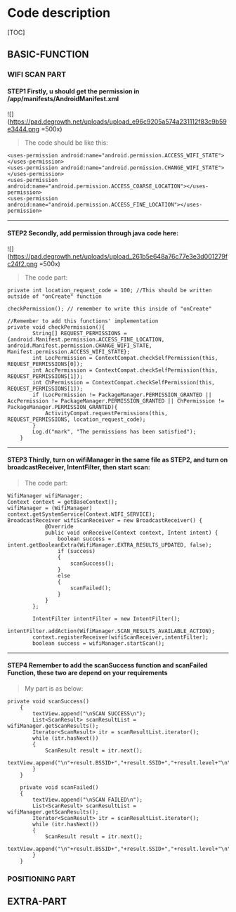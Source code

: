 # Code description
[TOC]

## BASIC-FUNCTION

### WIFI SCAN PART

#### STEP1 Firstly, u should get the permission in /app/manifests/AndroidManifest.xml

![](https://pad.degrowth.net/uploads/upload_e96c9205a574a231112f83c9b59e3444.png =500x)

>The code should be like this:
```XML=
<uses-permission android:name="android.permission.ACCESS_WIFI_STATE"></uses-permission>
<uses-permission android:name="android.permission.CHANGE_WIFI_STATE"></uses-permission>
<uses-permission android:name="android.permission.ACCESS_COARSE_LOCATION"></uses-permission>
<uses-permission android:name="android.permission.ACCESS_FINE_LOCATION"></uses-permission>
```

---------------------------------

#### STEP2 Secondly, add permission through java code here:
![](https://pad.degrowth.net/uploads/upload_261b5e648a76c77e3e3d001279fc24f2.png =500x)
>The code part:
``` java=
private int location_request_code = 100; //This should be written outside of "onCreate" function

checkPermission(); // remember to write this inside of "onCreate"

//Remember to add this functions' implementation
private void checkPermission(){
        String[] REQUEST_PERMISSIONS = {android.Manifest.permission.ACCESS_FINE_LOCATION, android.Manifest.permission.CHANGE_WIFI_STATE, Manifest.permission.ACCESS_WIFI_STATE};
        int LocPermission = ContextCompat.checkSelfPermission(this, REQUEST_PERMISSIONS[0]);
        int AccPermission = ContextCompat.checkSelfPermission(this, REQUEST_PERMISSIONS[1]);
        int ChPermission = ContextCompat.checkSelfPermission(this, REQUEST_PERMISSIONS[1]);
        if (LocPermission != PackageManager.PERMISSION_GRANTED || AccPermission != PackageManager.PERMISSION_GRANTED || ChPermission != PackageManager.PERMISSION_GRANTED){
            ActivityCompat.requestPermissions(this, REQUEST_PERMISSIONS, location_request_code);
        }
        Log.d("mark", "The permissions has been satisfied");
    }
```

-------------------------------

#### STEP3 Thirdly, turn on wifiManager in the same file as STEP2, and turn on broadcastReceiver, IntentFilter, then start scan:
>The code part:
```java=
WifiManager wifiManager;
Context context = getBaseContext();
wifiManager = (WifiManager) context.getSystemService(Context.WIFI_SERVICE);
BroadcastReceiver wifiScanReceiver = new BroadcastReceiver() {
            @Override
            public void onReceive(Context context, Intent intent) {
                boolean success = intent.getBooleanExtra(WifiManager.EXTRA_RESULTS_UPDATED, false);
                if (success)
                {
                    scanSuccess();
                }
                else
                {
                    scanFailed();
                }
            }
        };

        IntentFilter intentFilter = new IntentFilter();
        intentFilter.addAction(WifiManager.SCAN_RESULTS_AVAILABLE_ACTION);
        context.registerReceiver(wifiScanReceiver,intentFilter);
        boolean success = wifiManager.startScan();

```

--------------------------------------------

#### STEP4 Remember to add the scanSuccess function and scanFailed Function, these two are depend on your requirements
>My part is as below:
```java=
private void scanSuccess()
    {
        textView.append("\nSCAN SUCCESS\n");
        List<ScanResult> scanResultList = wifiManager.getScanResults();
        Iterator<ScanResult> itr = scanResultList.iterator();
        while (itr.hasNext())
        {
            ScanResult result = itr.next();
            textView.append("\n"+result.BSSID+","+result.SSID+","+result.level+"\n");
        }
    }

    private void scanFailed()
    {
        textView.append("\nSCAN FAILED\n");
        List<ScanResult> scanResultList = wifiManager.getScanResults();
        Iterator<ScanResult> itr = scanResultList.iterator();
        while (itr.hasNext())
        {
            ScanResult result = itr.next();
            textView.append("\n"+result.BSSID+","+result.SSID+","+result.level+"\n");
        }
    }
```

### POSITIONING PART

## EXTRA-PART
